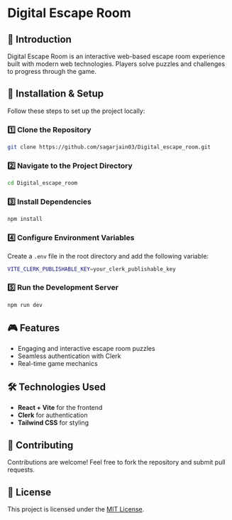 

# Digital Escape Room  

## 🚀 Introduction  
Digital Escape Room is an interactive web-based escape room experience built with modern web technologies. Players solve puzzles and challenges to progress through the game.  

## 📂 Installation & Setup  

Follow these steps to set up the project locally:  

### 1️⃣ Clone the Repository  
```sh  
git clone https://github.com/sagarjain03/Digital_escape_room.git  
```  

### 2️⃣ Navigate to the Project Directory  
```sh  
cd Digital_escape_room  
```  

### 3️⃣ Install Dependencies  
```sh  
npm install  
```  

### 4️⃣ Configure Environment Variables  
Create a `.env` file in the root directory and add the following variable:  
```sh  
VITE_CLERK_PUBLISHABLE_KEY=your_clerk_publishable_key  
```  

### 5️⃣ Run the Development Server  
```sh  
npm run dev  
```  

## 🎮 Features  
- Engaging and interactive escape room puzzles  
- Seamless authentication with Clerk  
- Real-time game mechanics  

## 🛠️ Technologies Used  
- **React + Vite** for the frontend  
- **Clerk** for authentication  
- **Tailwind CSS** for styling  

## 🤝 Contributing  
Contributions are welcome! Feel free to fork the repository and submit pull requests.  

## 📜 License  
This project is licensed under the [MIT License](LICENSE).  

